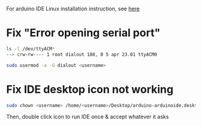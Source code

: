 For arduino IDE Linux installation instruction, see [here](https://www.arduino.cc/en/Guide/Linux)

# Fix "Error opening serial port"
```sh
ls -l /dev/ttyACM*
--> crw-rw---- 1 root dialout 188, 0 5 apr 23.01 ttyACM0

sudo usermod -a -G dialout <username>
```

# Fix IDE desktop icon not working
```sh
sudo chown <username> /home/<username>/Desktop/arduino-arduinoide.desktop
```
Then, double click icon to run IDE once & accept whatever it asks

